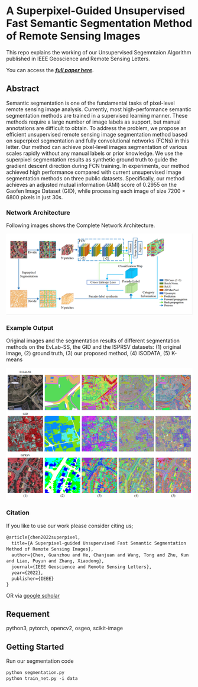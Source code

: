 # A Superpixel-Guided Unsupervised Fast Semantic Segmentation Method of Remote Sensing Images
This repo explains the working of our Unsupervised Segemntaion Algorithm published in IEEE Geoscience and Remote Sensing Letters.

You can access the [**_full paper here_**](https://ieeexplore.ieee.org/document/9854897?source=authoralert).

## Abstract
Semantic segmentation is one of the fundamental tasks of pixel-level remote sensing image analysis. Currently, most high-performance semantic segmentation methods are trained in a supervised learning manner. These methods require a large number of image labels as support, but manual annotations are difficult to obtain. To address the problem, we propose an efficient unsupervised remote sensing image segmentation method based on superpixel segmentation and fully convolutional networks (FCNs) in this letter. Our method can achieve pixel-level images segmentation of various scales rapidly without any manual labels or prior knowledge. We use the superpixel segmentation results as synthetic ground truth to guide the gradient descent direction during FCN training. In experiments, our method achieved high performance compared with current unsupervised image segmentation methods on three public datasets. Specifically, our method achieves an adjusted mutual information (AMI) score of 0.2955 on the Gaofen Image Dataset (GID), while processing each image of size 7200 $\times$ 6800 pixels in just 30s.

### Network Architecture
Following images shows the Complete Network Architecture.

![alt text](figures/model.png)

### Example Output
Original images and the segmentation results of different segmentation methods on the EvLab-SS, the GID and the ISPRSV datasets: (1) original image, (2) ground truth, (3) our proposed method, (4) ISODATA, (5)  K-means

![alt text](figures/result.png)

### Citation
If you like to use our work please consider citing us;
```
@article{chen2022superpixel,
  title={A Superpixel-guided Unsupervised Fast Semantic Segmentation Method of Remote Sensing Images},
  author={Chen, Guanzhou and He, Chanjuan and Wang, Tong and Zhu, Kun and Liao, Puyun and Zhang, Xiaodong},
  journal={IEEE Geoscience and Remote Sensing Letters},
  year={2022},
  publisher={IEEE}
}
```
OR via [google scholar](https://scholar.google.com/citations?user=lZp8aC4AAAAJ&hl=zh-CN&oi=sra)


## Requement
python3, pytorch, opencv2, osgeo, scikit-image

## Getting Started
Run our segmentation code
```
python segmentation.py 
python train_net.py -i data 
```